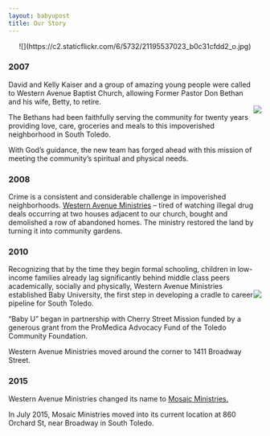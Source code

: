 ```yaml
---
layout: babyupost
title: Our Story
---
```



<center>![](https://c2.staticflickr.com/6/5732/21195537023_b0c31cfdd2_o.jpg)</center>


### 2007

<div class="largescreens-only" style="margin-top:50px;float:right;text-align:center;"><img border="0"  src="https://c2.staticflickr.com/6/5657/21816427615_484f3c88b1_m.jpg"></div>

David and Kelly Kaiser and a group of amazing young people were called to Western Avenue Baptist Church, allowing Former Pastor Don Bethan and his wife, Betty, to retire. 

The Bethans had been faithfully serving the community for twenty years providing love, care, groceries and meals to this impoverished neighborhood in South Toledo. 

With God’s guidance, the new team has forged ahead with this mission of meeting the community’s spiritual and physical needs.


### 2008

Crime is a consistent and considerable challenge in impoverished neighborhoods. [Western Avenue Ministries](http://wamteam.org/) – tired of watching illegal drug deals occurring at two houses adjacent to our church, bought and demolished a row of abandoned homes. The ministry restored the land by turning it into community gardens.


### 2010

<div class="largescreens-only" style="margin-top:50px;float:right;text-align:center;"><img border="0"  src="https://c2.staticflickr.com/6/5759/21628543658_e89ff4abb6_m.jpg"></div>

Recognizing that by the time they begin formal schooling, children in low-income families already lag significantly behind middle class peers academically, socially and physically, Western Avenue Ministries established Baby University, the first step in developing a cradle to career pipeline for South Toledo. 

“Baby U” began in partnership with Cherry Street Mission funded by a generous grant from the ProMedica Advocacy Fund of the Toledo Community Foundation.


Western Avenue Ministries moved around the corner to 1411 Broadway Street. 


### 2015

Western Avenue Ministries changed its name to [Mosaic Ministries.](http://babyutoledo.com/164/mosaic-ministries-of-south-toledo/)

In July 2015, Mosaic Ministries moved into its current location at 860 Orchard St, near Broadway in South Toledo.
